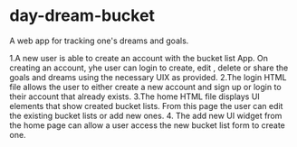 # day-dream-bucket
A web app for tracking one's dreams and goals.

1.A new user is able to create an account with the bucket list App. On creating an account, yhe user can login to create, edit , delete or share the goals and dreams using the necessary UIX as provided.
2.The login HTML file allows the user to either create a new account and sign up or login to their account that already exists.
3.The home HTML file displays UI elements that show created bucket lists. From this page the user can edit the existing bucket lists or add new ones.
4. The add new UI widget from the home page can allow a user access the new bucket list form to create one.
